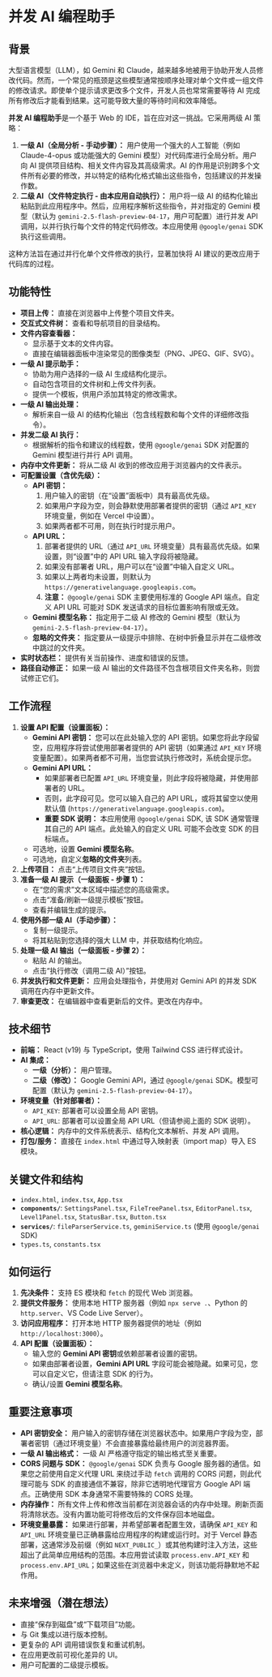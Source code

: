 
# 并发 AI 编程助手

## 背景

大型语言模型（LLM），如 Gemini 和 Claude，越来越多地被用于协助开发人员修改代码。然而，一个常见的瓶颈是这些模型通常按顺序处理对单个文件或一组文件的修改请求。即使单个提示请求更改多个文件，开发人员也常常需要等待 AI 完成所有修改后才能看到结果。这可能导致大量的等待时间和效率降低。

**并发 AI 编程助手**是一个基于 Web 的 IDE，旨在应对这一挑战。它采用两级 AI 策略：

1.  **一级 AI（全局分析 - 手动步骤）：** 用户使用一个强大的人工智能（例如 Claude-4-opus 或功能强大的 Gemini 模型）对代码库进行全局分析。用户向 AI 提供项目结构、相关文件内容及其高级需求。AI 的作用是识别跨多个文件所有必要的修改，并以特定的结构化格式输出这些指令，包括建议的并发操作数。
2.  **二级 AI（文件特定执行 - 由本应用自动执行）：** 用户将一级 AI 的结构化输出粘贴到此应用程序中。然后，应用程序解析这些指令，并对指定的 Gemini 模型（默认为 `gemini-2.5-flash-preview-04-17`，用户可配置）进行并发 API 调用，以并行执行每个文件的特定代码修改。本应用使用 `@google/genai` SDK 执行这些调用。

这种方法旨在通过并行化单个文件修改的执行，显著加快将 AI 建议的更改应用于代码库的过程。

## 功能特性

*   **项目上传：** 直接在浏览器中上传整个项目文件夹。
*   **交互式文件树：** 查看和导航项目的目录结构。
*   **文件内容查看器：**
    *   显示基于文本的文件内容。
    *   直接在编辑器面板中渲染常见的图像类型（PNG、JPEG、GIF、SVG）。
*   **一级 AI 提示助手：**
    *   协助为用户选择的一级 AI 生成结构化提示。
    *   自动包含项目的文件树和上传文件列表。
    *   提供一个模板，供用户添加其特定的修改需求。
*   **一级 AI 输出处理：**
    *   解析来自一级 AI 的结构化输出（包含线程数和每个文件的详细修改指令）。
*   **并发二级 AI 执行：**
    *   根据解析的指令和建议的线程数，使用 `@google/genai` SDK 对配置的 Gemini 模型进行并行 API 调用。
*   **内存中文件更新：** 将从二级 AI 收到的修改应用于浏览器内的文件表示。
*   **可配置设置（含优先级）：**
    *   **API 密钥：**
        1.  用户输入的密钥（在“设置”面板中）具有最高优先级。
        2.  如果用户字段为空，则会静默使用部署者提供的密钥（通过 `API_KEY` 环境变量，例如在 Vercel 中设置）。
        3.  如果两者都不可用，则在执行时提示用户。
    *   **API URL：**
        1.  部署者提供的 URL（通过 `API_URL` 环境变量）具有最高优先级。如果设置，则“设置”中的 API URL 输入字段将被隐藏。
        2.  如果没有部署者 URL，用户可以在“设置”中输入自定义 URL。
        3.  如果以上两者均未设置，则默认为 `https://generativelanguage.googleapis.com`。
        4.  **注意：** `@google/genai` SDK 主要使用标准的 Google API 端点。自定义 API URL 可能对 SDK 发送请求的目标位置影响有限或无效。
    *   **Gemini 模型名称：** 指定用于二级 AI 修改的 Gemini 模型（默认为 `gemini-2.5-flash-preview-04-17`）。
    *   **忽略的文件夹：** 指定要从一级提示中排除、在树中折叠显示并在二级修改中跳过的文件夹。
*   **实时状态栏：** 提供有关当前操作、进度和错误的反馈。
*   **路径自动修正：** 如果一级 AI 输出的文件路径不包含根项目文件夹名称，则尝试修正它们。

## 工作流程

1.  **设置 API 配置（设置面板）：**
    *   **Gemini API 密钥：** 您可以在此处输入您的 API 密钥。如果您将此字段留空，应用程序将尝试使用部署者提供的 API 密钥（如果通过 `API_KEY` 环境变量配置）。如果两者都不可用，当您尝试执行修改时，系统会提示您。
    *   **Gemini API URL：**
        *   如果部署者已配置 `API_URL` 环境变量，则此字段将被隐藏，并使用部署者的 URL。
        *   否则，此字段可见。您可以输入自己的 API URL，或将其留空以使用默认值 (`https://generativelanguage.googleapis.com`)。
        *   **重要 SDK 说明：** 本应用使用 `@google/genai` SDK, 该 SDK 通常管理其自己的 API 端点。此处输入的自定义 URL 可能不会改变 SDK 的目标端点。
    *   可选地，设置 **Gemini 模型名称**。
    *   可选地，自定义**忽略的文件夹**列表。
2.  **上传项目：** 点击“上传项目文件夹”按钮。
3.  **准备一级 AI 提示（一级面板 - 步骤 1）：**
    *   在“您的需求”文本区域中描述您的高级需求。
    *   点击“准备/刷新一级提示模板”按钮。
    *   查看并编辑生成的提示。
4.  **使用外部一级 AI（手动步骤）：**
    *   复制一级提示。
    *   将其粘贴到您选择的强大 LLM 中，并获取结构化响应。
5.  **处理一级 AI 输出（一级面板 - 步骤 2）：**
    *   粘贴 AI 的输出。
    *   点击“执行修改（调用二级 AI）”按钮。
6.  **并发执行和文件更新：** 应用会处理指令，并使用对 Gemini API 的并发 SDK 调用在内存中更新文件。
7.  **审查更改：** 在编辑器中查看更新后的文件。更改在内存中。

## 技术细节

*   **前端：** React (v19) 与 TypeScript，使用 Tailwind CSS 进行样式设计。
*   **AI 集成：**
    *   **一级（分析）：** 用户管理。
    *   **二级（修改）：** Google Gemini API，通过 `@google/genai` SDK。模型可配置（默认为 `gemini-2.5-flash-preview-04-17`）。
*   **环境变量（针对部署者）：**
    *   `API_KEY`: 部署者可以设置全局 API 密钥。
    *   `API_URL`: 部署者可以设置全局 API URL（但请参阅上面的 SDK 说明）。
*   **核心逻辑：** 内存中的文件系统表示、结构化文本解析、并发 API 调用。
*   **打包/服务：** 直接在 `index.html` 中通过导入映射表（import map）导入 ES 模块。

## 关键文件和结构

*   `index.html`, `index.tsx`, `App.tsx`
*   **`components/`**: `SettingsPanel.tsx`, `FileTreePanel.tsx`, `EditorPanel.tsx`, `Level1Panel.tsx`, `StatusBar.tsx`, `Button.tsx`
*   **`services/`**: `fileParserService.ts`, `geminiService.ts` (使用 `@google/genai` SDK)
*   `types.ts`, `constants.tsx`

## 如何运行

1.  **先决条件：** 支持 ES 模块和 `fetch` 的现代 Web 浏览器。
2.  **提供文件服务：** 使用本地 HTTP 服务器（例如 `npx serve .`、Python 的 `http.server`、VS Code Live Server）。
3.  **访问应用程序：** 打开本地 HTTP 服务器提供的地址（例如 `http://localhost:3000`）。
4.  **API 配置（设置面板）：**
    *   输入您的 **Gemini API 密钥**或依赖部署者设置的密钥。
    *   如果由部署者设置，**Gemini API URL** 字段可能会被隐藏。如果可见，您可以自定义它，但请注意 SDK 的行为。
    *   确认/设置 **Gemini 模型名称**。

## 重要注意事项

*   **API 密钥安全：** 用户输入的密钥存储在浏览器状态中。如果用户字段为空，部署者密钥（通过环境变量）不会直接暴露给最终用户的浏览器界面。
*   **一级 AI 输出格式：** 一级 AI 严格遵守指定的输出格式至关重要。
*   **CORS 问题与 SDK：** `@google/genai` SDK 负责与 Google 服务器的通信。如果您之前使用自定义代理 URL 来绕过手动 `fetch` 调用的 CORS 问题，则此代理可能与 SDK 的直接通信不兼容，除非它透明地代理官方 Google API 端点。正确使用 SDK 本身通常不需要特殊的 CORS 处理。
*   **内存操作：** 所有文件上传和修改当前都在浏览器会话的内存中处理。刷新页面将清除状态。没有内置功能可将修改后的文件保存回本地磁盘。
*   **环境变量暴露：** 如果进行部署，并希望部署者配置生效，请确保 `API_KEY` 和 `API_URL` 环境变量已正确暴露给应用程序的构建或运行时。对于 Vercel 静态部署，这通常涉及前缀（例如 `NEXT_PUBLIC_`）或其他构建时注入方法，这些超出了此简单应用结构的范围。本应用尝试读取 `process.env.API_KEY` 和 `process.env.API_URL`；如果这些在浏览器中未定义，则该功能将静默地不起作用。

## 未来增强（潜在想法）

*   直接“保存到磁盘”或“下载项目”功能。
*   与 Git 集成以进行版本控制。
*   更复杂的 API 调用错误恢复和重试机制。
*   在应用更改前可视化差异的 UI。
*   用户可配置的二级提示模板。

